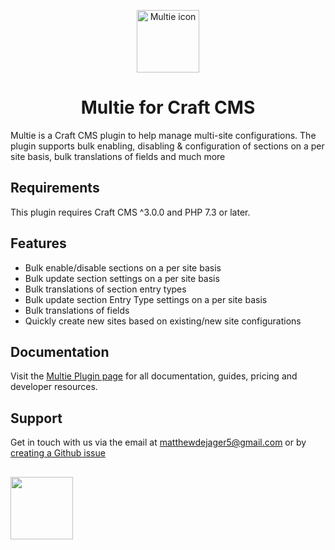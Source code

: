 <p align="center"><img src="src/icon-mask.svg" width="100" height="100" alt="Multie icon"></p>
<h1 align="center">Multie for Craft CMS</h1>

Multie is a Craft CMS plugin to help manage multi-site configurations. The plugin supports bulk enabling, disabling & configuration of sections on a per site basis, bulk translations of fields and much more
## Requirements

This plugin requires Craft CMS ^3.0.0 and PHP 7.3 or later.
## Features
- Bulk enable/disable sections on a per site basis
- Bulk update section settings on a per site basis
- Bulk translations of section entry types
- Bulk update section Entry Type settings on a per site basis
- Bulk translations of fields
- Quickly create new sites based on existing/new site configurations

## Documentation
Visit the [Multie Plugin page](https://plugins.craftcms.com/multie) for all documentation, guides, pricing and developer resources.


## Support
Get in touch with us via the email at matthewdejager5@gmail.com or by [creating a Github issue](https://github.com/MattDeJager/Craft-Multie/issues)

<h2></h2>


<img width="100" src="src/boost.svg">


